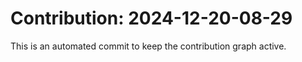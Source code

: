 # Contribution: 2024-12-20-08-29
This is an automated commit to keep the contribution graph active.

